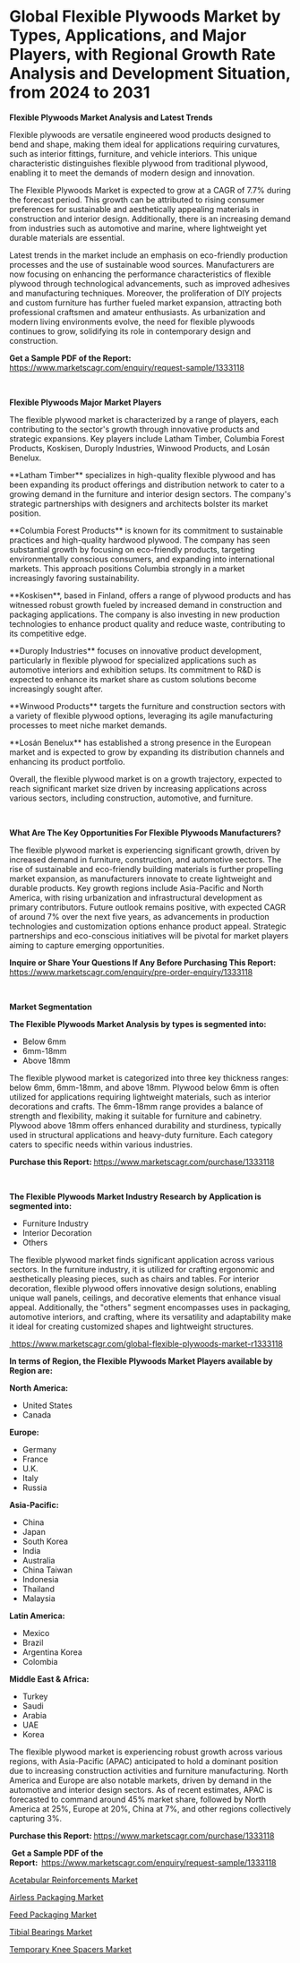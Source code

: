 <p><h1>Global Flexible Plywoods Market by Types, Applications, and Major Players, with Regional Growth Rate Analysis and Development Situation, from 2024 to 2031</h1></p><p><strong>Flexible Plywoods Market Analysis and Latest Trends</strong></p>
<p><p>Flexible plywoods are versatile engineered wood products designed to bend and shape, making them ideal for applications requiring curvatures, such as interior fittings, furniture, and vehicle interiors. This unique characteristic distinguishes flexible plywood from traditional plywood, enabling it to meet the demands of modern design and innovation.</p><p>The Flexible Plywoods Market is expected to grow at a CAGR of 7.7% during the forecast period. This growth can be attributed to rising consumer preferences for sustainable and aesthetically appealing materials in construction and interior design. Additionally, there is an increasing demand from industries such as automotive and marine, where lightweight yet durable materials are essential.</p><p>Latest trends in the market include an emphasis on eco-friendly production processes and the use of sustainable wood sources. Manufacturers are now focusing on enhancing the performance characteristics of flexible plywood through technological advancements, such as improved adhesives and manufacturing techniques. Moreover, the proliferation of DIY projects and custom furniture has further fueled market expansion, attracting both professional craftsmen and amateur enthusiasts. As urbanization and modern living environments evolve, the need for flexible plywoods continues to grow, solidifying its role in contemporary design and construction.</p></p>
<p><strong>Get a Sample PDF of the Report:&nbsp;</strong> <a href="https://www.marketscagr.com/enquiry/request-sample/1333118?utm_campaign=1557&utm_medium=2&utm_source=Github&utm_content=ia&utm_term=12102024&utm_id=flexible-plywoods">https://www.marketscagr.com/enquiry/request-sample/1333118</a></p>
<p>&nbsp;</p>
<p><strong>Flexible Plywoods Major Market Players</strong></p>
<p><p>The flexible plywood market is characterized by a range of players, each contributing to the sector's growth through innovative products and strategic expansions. Key players include Latham Timber, Columbia Forest Products, Koskisen, Duroply Industries, Winwood Products, and Losán Benelux.</p><p>**Latham Timber** specializes in high-quality flexible plywood and has been expanding its product offerings and distribution network to cater to a growing demand in the furniture and interior design sectors. The company's strategic partnerships with designers and architects bolster its market position.</p><p>**Columbia Forest Products** is known for its commitment to sustainable practices and high-quality hardwood plywood. The company has seen substantial growth by focusing on eco-friendly products, targeting environmentally conscious consumers, and expanding into international markets. This approach positions Columbia strongly in a market increasingly favoring sustainability.</p><p>**Koskisen**, based in Finland, offers a range of plywood products and has witnessed robust growth fueled by increased demand in construction and packaging applications. The company is also investing in new production technologies to enhance product quality and reduce waste, contributing to its competitive edge.</p><p>**Duroply Industries** focuses on innovative product development, particularly in flexible plywood for specialized applications such as automotive interiors and exhibition setups. Its commitment to R&D is expected to enhance its market share as custom solutions become increasingly sought after.</p><p>**Winwood Products** targets the furniture and construction sectors with a variety of flexible plywood options, leveraging its agile manufacturing processes to meet niche market demands. </p><p>**Losán Benelux** has established a strong presence in the European market and is expected to grow by expanding its distribution channels and enhancing its product portfolio.</p><p>Overall, the flexible plywood market is on a growth trajectory, expected to reach significant market size driven by increasing applications across various sectors, including construction, automotive, and furniture.</p></p>
<p>&nbsp;</p>
<p><strong>What Are The Key Opportunities For Flexible Plywoods Manufacturers?</strong></p>
<p><p>The flexible plywood market is experiencing significant growth, driven by increased demand in furniture, construction, and automotive sectors. The rise of sustainable and eco-friendly building materials is further propelling market expansion, as manufacturers innovate to create lightweight and durable products. Key growth regions include Asia-Pacific and North America, with rising urbanization and infrastructural development as primary contributors. Future outlook remains positive, with expected CAGR of around 7% over the next five years, as advancements in production technologies and customization options enhance product appeal. Strategic partnerships and eco-conscious initiatives will be pivotal for market players aiming to capture emerging opportunities.</p></p>
<p><strong>Inquire or Share Your Questions If Any Before Purchasing This Report:</strong> <a href="https://www.marketscagr.com/enquiry/pre-order-enquiry/1333118?utm_campaign=1557&utm_medium=2&utm_source=Github&utm_content=ia&utm_term=12102024&utm_id=flexible-plywoods">https://www.marketscagr.com/enquiry/pre-order-enquiry/1333118</a></p>
<p>&nbsp;</p>
<p><strong>Market Segmentation</strong></p>
<p><strong>The Flexible Plywoods Market Analysis by types is segmented into:</strong></p>
<p><ul><li>Below 6mm</li><li>6mm-18mm</li><li>Above 18mm</li></ul></p>
<p><p>The flexible plywood market is categorized into three key thickness ranges: below 6mm, 6mm-18mm, and above 18mm. Plywood below 6mm is often utilized for applications requiring lightweight materials, such as interior decorations and crafts. The 6mm-18mm range provides a balance of strength and flexibility, making it suitable for furniture and cabinetry. Plywood above 18mm offers enhanced durability and sturdiness, typically used in structural applications and heavy-duty furniture. Each category caters to specific needs within various industries.</p></p>
<p><strong>Purchase this Report:&nbsp;</strong><a href="https://www.marketscagr.com/purchase/1333118?utm_campaign=1557&utm_medium=2&utm_source=Github&utm_content=ia&utm_term=12102024&utm_id=flexible-plywoods">https://www.marketscagr.com/purchase/1333118</a></p>
<p>&nbsp;</p>
<p><strong>The Flexible Plywoods Market Industry Research by Application is segmented into:</strong></p>
<p><ul><li>Furniture Industry</li><li>Interior Decoration</li><li>Others</li></ul></p>
<p><p>The flexible plywood market finds significant application across various sectors. In the furniture industry, it is utilized for crafting ergonomic and aesthetically pleasing pieces, such as chairs and tables. For interior decoration, flexible plywood offers innovative design solutions, enabling unique wall panels, ceilings, and decorative elements that enhance visual appeal. Additionally, the "others" segment encompasses uses in packaging, automotive interiors, and crafting, where its versatility and adaptability make it ideal for creating customized shapes and lightweight structures.</p></p>
<p><a href="https://www.marketscagr.com/global-flexible-plywoods-market-r1333118?utm_campaign=1557&utm_medium=2&utm_source=Github&utm_content=ia&utm_term=12102024&utm_id=flexible-plywoods">&nbsp;https://www.marketscagr.com/global-flexible-plywoods-market-r1333118</a></p>
<p><strong>In terms of Region, the Flexible Plywoods Market Players available by Region are:</strong></p>
<p>
    <p> <strong> North America: </strong>
        <ul>
            <li>United States</li>
            <li>Canada</li>
        </ul>
        </p> 
    <p> <strong> Europe: </strong>
        <ul>
            <li>Germany</li>
            <li>France</li>
            <li>U.K.</li>
            <li>Italy</li>
            <li>Russia</li>
        </ul>
        </p> 
    <p> <strong> Asia-Pacific: </strong>
        <ul>
            <li>China</li>
            <li>Japan</li>
            <li>South Korea</li>
            <li>India</li>
            <li>Australia</li>
            <li>China Taiwan</li>
            <li>Indonesia</li>
            <li>Thailand</li>
            <li>Malaysia</li>
        </ul>
        </p> 
    <p> <strong> Latin America: </strong>
        <ul>
            <li>Mexico</li>
            <li>Brazil</li>
            <li>Argentina Korea</li>
            <li>Colombia</li>
        </ul>
        </p> 
    <p> <strong> Middle East & Africa: </strong>
        <ul>
            <li>Turkey</li>
            <li>Saudi</li>
            <li>Arabia</li>
            <li>UAE</li>
            <li>Korea</li>
        </ul>
    </p>
    </p>
<p><p>The flexible plywood market is experiencing robust growth across various regions, with Asia-Pacific (APAC) anticipated to hold a dominant position due to increasing construction activities and furniture manufacturing. North America and Europe are also notable markets, driven by demand in the automotive and interior design sectors. As of recent estimates, APAC is forecasted to command around 45% market share, followed by North America at 25%, Europe at 20%, China at 7%, and other regions collectively capturing 3%.</p></p>
<p><strong>Purchase this Report: </strong><a href="https://www.marketscagr.com/purchase/1333118?utm_campaign=1557&utm_medium=2&utm_source=Github&utm_content=ia&utm_term=12102024&utm_id=flexible-plywoods">https://www.marketscagr.com/purchase/1333118</a></p>
<p>&nbsp;<strong>Get a Sample PDF of the Report:&nbsp;&nbsp;</strong><a href="https://www.marketscagr.com/enquiry/request-sample/1333118?utm_campaign=1557&utm_medium=2&utm_source=Github&utm_content=ia&utm_term=12102024&utm_id=flexible-plywoods">https://www.marketscagr.com/enquiry/request-sample/1333118</a></p>
<p><strong></strong></p>
<p><p><a href="https://www.linkedin.com/pulse/acetabular-reinforcements-market-outlook-forecast-from-2024-mzwof?utm_campaign=1557&utm_medium=2&utm_source=Github&utm_content=ia&utm_term=12102024&utm_id=flexible-plywoods">Acetabular Reinforcements Market</a></p><p><a href="https://github.com/shebaharrifx/Market-Research-Report-List-1/blob/main/airless-packaging-market.md?utm_campaign=1557&utm_medium=2&utm_source=Github&utm_content=ia&utm_term=12102024&utm_id=flexible-plywoods">Airless Packaging Market</a></p><p><a href="https://github.com/yoreivesal/Market-Research-Report-List-1/blob/main/feed-packaging-market.md?utm_campaign=1557&utm_medium=2&utm_source=Github&utm_content=ia&utm_term=12102024&utm_id=flexible-plywoods">Feed Packaging Market</a></p><p><a href="https://www.linkedin.com/pulse/global-tibial-bearings-market-size-expected-experience-nwz9e?utm_campaign=1557&utm_medium=2&utm_source=Github&utm_content=ia&utm_term=12102024&utm_id=flexible-plywoods">Tibial Bearings Market</a></p><p><a href="https://www.linkedin.com/pulse/analyzing-key-drivers-temporary-knee-spacers-market-trends-hg0re?utm_campaign=1557&utm_medium=2&utm_source=Github&utm_content=ia&utm_term=12102024&utm_id=flexible-plywoods">Temporary Knee Spacers Market</a></p></p>